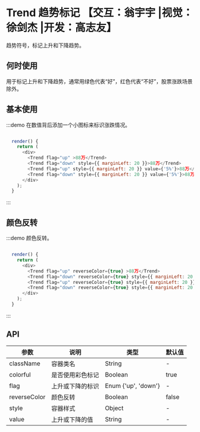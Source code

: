# Trend 趋势标记 【交互：翁宇宇 |视觉：徐剑杰 |开发：高志友】

趋势符号，标记上升和下降趋势。

## 何时使用

用于标记上升和下降趋势，通常用绿色代表“好”，红色代表“不好”，股票涨跌场景除外。

## 基本使用

:::demo 在数值背后添加一个小图标来标识涨跌情况。

```js

  render() {
    return (
      <div>
        <Trend flag="up" >88万</Trend>
        <Trend flag="down" style={{ marginLeft: 20 }}>88万</Trend>
        <Trend flag="up" style={{ marginLeft: 20 }} value={'5%'}>88万</Trend>
        <Trend flag="down" style={{ marginLeft: 20 }} value={'5%'}>88万</Trend>
      </div>
    );
  }
```
:::

## 颜色反转

:::demo 颜色反转。

```js

  render() {
    return (
      <div>
        <Trend flag="up" reverseColor={true} >88万</Trend>
        <Trend flag="down" reverseColor={true} style={{ marginLeft: 20 }}>88万</Trend>
        <Trend flag="up" reverseColor={true} style={{ marginLeft: 20 }} value={'5%'}>88万</Trend>
        <Trend flag="down" reverseColor={true} style={{ marginLeft: 20 }} value={'5%'}>88万</Trend>
      </div>
    );
  }
```
:::

## API

| 参数 | 说明 | 类型 | 默认值 |
|---|---|---|---|
| className | 容器类名 | String | - |
| colorful | 是否使用彩色标记 | Boolean | true |
| flag | 上升或下降的标识 | Enum {'up', 'down'} | - |
| reverseColor | 颜色反转 | Boolean | false |
| style | 容器样式 | Object | - |
| value | 上升或下降的值 | String | - |
